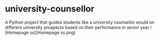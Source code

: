 # university-counsellor
A Python project that guides students like a university counsellor would on different university prospects based on their performance in senior year
![Homepage ss](Homepage ss.png)
